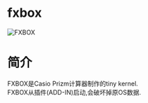 # fxbox    
![FXBOX](https://github.com/Stage-sys/fxbox/blob/main/fxbox.png "FXBOX")

简介
===
FXBOX是Casio Prizm计算器制作的tiny kernel.  
FXBOX从插件(ADD-IN)启动,会破坏掉原OS数据.
